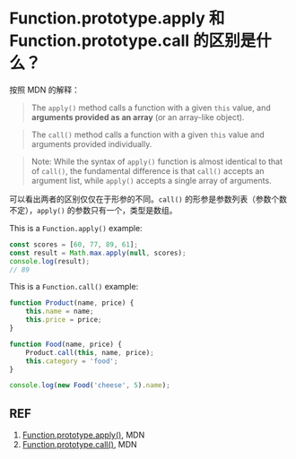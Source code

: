 # Function.prototype.apply 和 Function.prototype.call 的区别是什么？

按照 MDN 的解释：

> The `apply()` method calls a function with a given `this` value, and **arguments provided as an array** (or an array-like object).

> The `call()` method calls a function with a given `this` value and arguments provided individually.

> Note: While the syntax of `apply()` function is almost identical to that of `call()`, the fundamental difference is that `call()` accepts an argument list, while `apply()` accepts a single array of arguments.


可以看出两者的区别仅仅在于形参的不同。`call()` 的形参是参数列表（参数个数不定），`apply()` 的参数只有一个，类型是数组。

This is a `Function.apply()` example:

```js
const scores = [60, 77, 89, 61];
const result = Math.max.apply(null, scores);
console.log(result);
// 89
```

This is a `Function.call()` example:

```js
function Product(name, price) {
    this.name = name;
    this.price = price;
}

function Food(name, price) {
    Product.call(this, name, price);
    this.category = 'food';
}

console.log(new Food('cheese', 5).name);
```

## REF

1. [Function.prototype.apply()][1], MDN
1. [Function.prototype.call()][2], MDN

[1]: https://developer.mozilla.org/en-US/docs/Web/JavaScript/Reference/Global_Objects/Function/apply "Function.prototype.apply()"
[2]: https://developer.mozilla.org/en-US/docs/Web/JavaScript/Reference/Global_Objects/Function/call "Function.prototype.call()"
